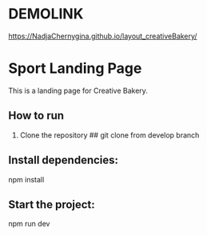 


# DEMOLINK

https://NadjaChernygina.github.io/layout_creativeBakery/

# Sport Landing Page

This is a landing page for Creative Bakery.

## How to run

1. Clone the repository ##  git clone from develop branch

##  Install dependencies:

npm install

##  Start the project:

npm run dev
